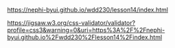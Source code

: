 https://nephi-byui.github.io/wdd230/lesson14/index.html

https://jigsaw.w3.org/css-validator/validator?profile=css3&warning=0&uri=https%3A%2F%2Fnephi-byui.github.io%2Fwdd230%2Flesson14%2Findex.html